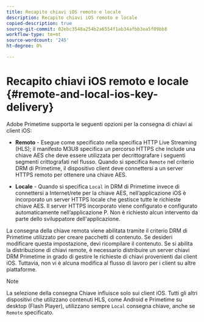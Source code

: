 ```yaml
---
title: Recapito chiavi iOS remoto e locale
description: Recapito chiavi iOS remoto e locale
copied-description: true
source-git-commit: 02ebc3548a254b2a6554f1ab34afbb3ea5f09bb8
workflow-type: tm+mt
source-wordcount: '245'
ht-degree: 0%

---
```


# Recapito chiavi iOS remoto e locale {#remote-and-local-ios-key-delivery}

Adobe Primetime supporta le seguenti opzioni per la consegna di chiavi ai client iOS:

* **Remoto** - Esegue come specificato nella specifica HTTP Live Streaming (HLS); il manifesto M3U8 specifica un percorso HTTPS che include una chiave AES che deve essere utilizzata per decrittografare i seguenti segmenti crittografati nel flusso. Quando si specifica `Remote` nel criterio DRM di Primetime, il dispositivo client deve connettersi a un server HTTPS remoto per ottenere una chiave AES.

* **Locale** - Quando si specifica `Local` in DRM di Primetime invece di connettersi a Internet/rete per la chiave AES, nell’applicazione iOS è incorporato un server HTTPS locale che gestisce tutte le richieste chiave AES. Il server HTTPS incorporato viene configurato e configurato automaticamente nell’applicazione P. Non è richiesto alcun intervento da parte dello sviluppatore dell&#39;applicazione.

La consegna della chiave remota viene abilitata tramite il criterio DRM di Primetime utilizzato per creare pacchetti di contenuto. Se desideri modificare questa impostazione, devi ricompilare il contenuto. Se si abilita la distribuzione di chiavi remote, è necessario distribuire un server chiavi DRM Primetime in grado di gestire le richieste di chiavi provenienti dai client iOS. Tuttavia, non vi è alcuna modifica al flusso di lavoro per i client su altre piattaforme.

>[!NOTE]
>
>La selezione della consegna Chiave influisce solo sui client iOS. Tutti gli altri dispositivi che utilizzano contenuti HLS, come Android e Primetime su desktop (Flash Player), utilizzano sempre `Local` consegna chiave, anche se `Remote` specificato.
